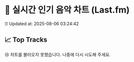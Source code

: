 # 🎵 실시간 인기 음악 차트 (Last.fm)

⏰ Updated at: 2025-08-06 03:24:42

## 📈 Top Tracks

😢 차트를 불러오지 못했습니다. 나중에 다시 시도해 주세요.
